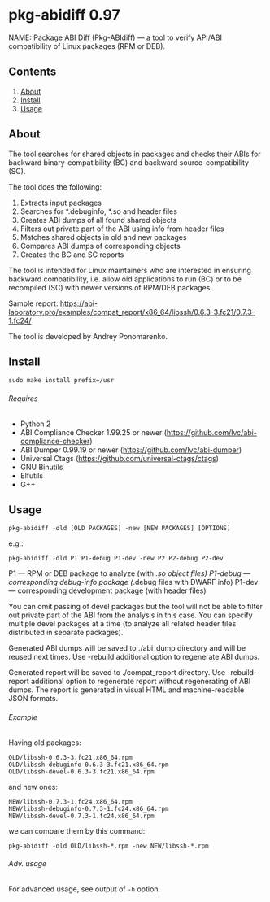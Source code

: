 pkg-abidiff 0.97
================

NAME:
  Package ABI Diff (Pkg-ABIdiff) — a tool to verify API/ABI compatibility of Linux packages (RPM or DEB).

Contents
--------

1. [ About   ](#about)
2. [ Install ](#install)
3. [ Usage   ](#usage)

About
-----

The tool searches for shared objects in packages and checks their ABIs for backward binary-compatibility (BC) and backward source-compatibility (SC).

The tool does the following:

1. Extracts input packages
2. Searches for *.debuginfo, *.so and header files
3. Creates ABI dumps of all found shared objects
4. Filters out private part of the ABI using info from header files
5. Matches shared objects in old and new packages
6. Compares ABI dumps of corresponding objects
7. Creates the BC and SC reports

The tool is intended for Linux maintainers who are interested in ensuring backward compatibility, i.e. allow old applications to run (BC) or to be recompiled (SC) with newer versions of RPM/DEB packages.

Sample report: https://abi-laboratory.pro/examples/compat_report/x86_64/libssh/0.6.3-3.fc21/0.7.3-1.fc24/

The tool is developed by Andrey Ponomarenko.

Install
-------

    sudo make install prefix=/usr

###### Requires

* Python 2
* ABI Compliance Checker 1.99.25 or newer (https://github.com/lvc/abi-compliance-checker)
* ABI Dumper 0.99.19 or newer             (https://github.com/lvc/abi-dumper)
* Universal Ctags                         (https://github.com/universal-ctags/ctags)
* GNU Binutils
* Elfutils
* G++

Usage
-----

    pkg-abidiff -old [OLD PACKAGES] -new [NEW PACKAGES] [OPTIONS]

e.g.:

    pkg-abidiff -old P1 P1-debug P1-dev -new P2 P2-debug P2-dev

P1       — RPM or DEB package to analyze (with *.so object files)
P1-debug — corresponding debug-info package (*.debug files with DWARF info)
P1-dev   — corresponding development package (with header files)

You can omit passing of devel packages but the tool will not be able to filter out private part of the ABI from the analysis in this case. You can specify multiple devel packages at a time (to analyze all related header files distributed in separate packages).

Generated ABI dumps will be saved to ./abi_dump directory and will be reused next times. Use -rebuild additional option to regenerate ABI dumps.

Generated report will be saved to ./compat_report directory. Use -rebuild-report additional option to regenerate report without regenerating of ABI dumps. The report is generated in visual HTML and machine-readable JSON formats.

###### Example

Having old packages:

    OLD/libssh-0.6.3-3.fc21.x86_64.rpm
    OLD/libssh-debuginfo-0.6.3-3.fc21.x86_64.rpm
    OLD/libssh-devel-0.6.3-3.fc21.x86_64.rpm

and new ones:

    NEW/libssh-0.7.3-1.fc24.x86_64.rpm
    NEW/libssh-debuginfo-0.7.3-1.fc24.x86_64.rpm
    NEW/libssh-devel-0.7.3-1.fc24.x86_64.rpm

we can compare them by this command:

    pkg-abidiff -old OLD/libssh-*.rpm -new NEW/libssh-*.rpm

###### Adv. usage

  For advanced usage, see output of `-h` option.
